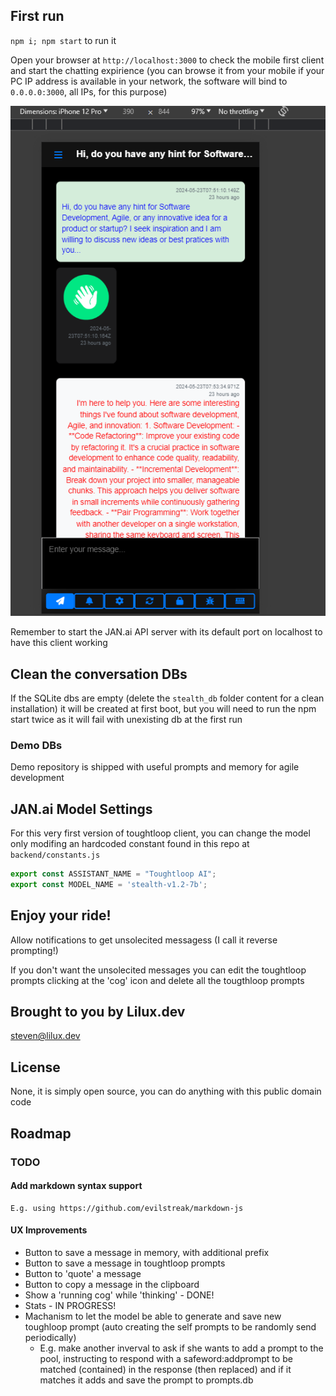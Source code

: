 ## First run

`npm i; npm start` to run it

Open your browser at `http://localhost:3000` to check the mobile first client and start the chatting expirience (you can browse it from your mobile if your PC IP address is available in your network, the software will bind to `0.0.0.0:3000`, all IPs, for this purpose) 

![Demo mobile](/shot.png)

Remember to start the JAN.ai API server with its default port on localhost to have this client working


## Clean the conversation DBs

If the SQLite dbs are empty (delete the `stealth_db` folder content for a clean installation) it will be created at first boot, but you will need to run the npm start twice as it will fail with unexisting db at the first run

### Demo DBs

Demo repository is shipped with useful prompts and memory for agile development

## JAN.ai Model Settings

For this very first version of toughtloop client, you can change the model only modifing an hardcoded constant found in this repo at `backend/constants.js`

```js
export const ASSISTANT_NAME = "Toughtloop AI";
export const MODEL_NAME = 'stealth-v1.2-7b';
```

## Enjoy your ride!

Allow notifications to get unsolecited messagess (I call it reverse prompting!)

If you don't want the unsolecited messages you can edit the toughtloop prompts clicking at the 'cog' icon and delete all the tougthloop prompts


## Brought to you by Lilux.dev

steven@lilux.dev

## License

None, it is simply open source, you can do anything with this public domain code

## Roadmap

### TODO

#### Add markdown syntax support
    E.g. using https://github.com/evilstreak/markdown-js

#### UX Improvements
   -  Button to save a message in memory, with additional prefix
   -  Button to save a message in toughtloop prompts
   -  Button to 'quote' a message
   -  Button to copy a message in the clipboard
   -  Show a 'running cog' while 'thinking' - DONE!
   -  Stats - IN PROGRESS!
   -  Machanism to let the model be able to generate and save new toughloop prompt (auto creating the self prompts to be randomly send periodically)
      - E.g. make another inverval to ask if she wants to add a prompt to the pool, instructing to respond with a safeword:addprompt to be matched (contained) in the response (then replaced) and if it matches it adds and save the prompt to prompts.db